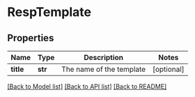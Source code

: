 # RespTemplate

## Properties
Name | Type | Description | Notes
------------ | ------------- | ------------- | -------------
**title** | **str** | The name of the template | [optional] 

[[Back to Model list]](../README.md#documentation-for-models) [[Back to API list]](../README.md#documentation-for-api-endpoints) [[Back to README]](../README.md)


